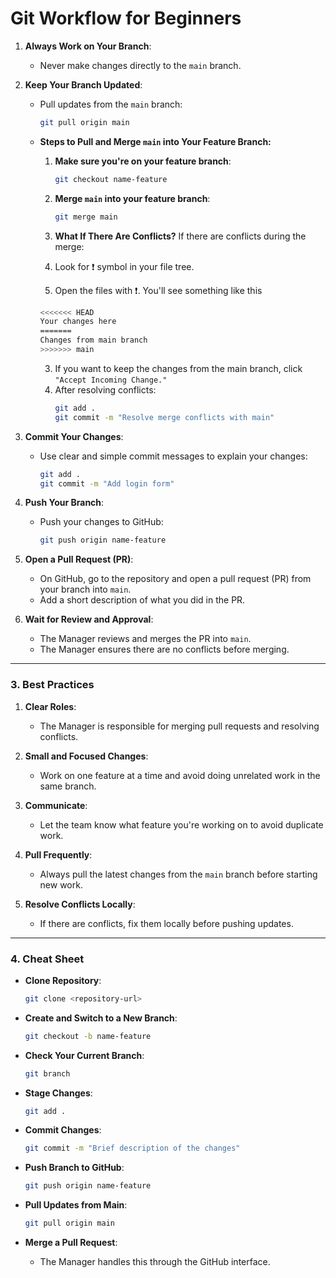 # **Git Workflow for Beginners**

1. **Always Work on Your Branch**:  
   - Never make changes directly to the `main` branch.  

2. **Keep Your Branch Updated**:  
   - Pull updates from the `main` branch:  
     ```bash
     git pull origin main
     ```
   - **Steps to Pull and Merge `main` into Your Feature Branch:**
        1. **Make sure you're on your feature branch**:
           ```bash
           git checkout name-feature
           ```
        
        2. **Merge `main` into your feature branch**:
           ```bash
           git merge main
           ```
        
        3. **What If There Are Conflicts?**
        If there are conflicts during the merge:
        1. Look for ❗️ symbol in your file tree.
        2. Open the files with ❗️.  You'll see something like this
        ```bash
        <<<<<<< HEAD
        Your changes here
        =======
        Changes from main branch
        >>>>>>> main
        ```
        3. If you want to keep the changes from the main branch, click `"Accept Incoming Change."`
        4. After resolving conflicts:
           ```bash
           git add .
           git commit -m "Resolve merge conflicts with main"
           ```

3. **Commit Your Changes**:  
   - Use clear and simple commit messages to explain your changes:
     ```bash
     git add .
     git commit -m "Add login form"
     ```

4. **Push Your Branch**:  
   - Push your changes to GitHub:  
     ```bash
     git push origin name-feature
     ```

5. **Open a Pull Request (PR)**:  
   - On GitHub, go to the repository and open a pull request (PR) from your branch into `main`.  
   - Add a short description of what you did in the PR.

6. **Wait for Review and Approval**:  
   - The Manager reviews and merges the PR into `main`.  
   - The Manager ensures there are no conflicts before merging.  

---

### 3. **Best Practices**
1. **Clear Roles**:  
   - The Manager is responsible for merging pull requests and resolving conflicts.  

2. **Small and Focused Changes**:  
   - Work on one feature at a time and avoid doing unrelated work in the same branch.  

3. **Communicate**:  
   - Let the team know what feature you're working on to avoid duplicate work.  

4. **Pull Frequently**:  
   - Always pull the latest changes from the `main` branch before starting new work.  

5. **Resolve Conflicts Locally**:  
   - If there are conflicts, fix them locally before pushing updates.

---

### 4. **Cheat Sheet**
- **Clone Repository**:  
  ```bash
  git clone <repository-url>
  ```

- **Create and Switch to a New Branch**:  
  ```bash
  git checkout -b name-feature
  ```

- **Check Your Current Branch**:  
  ```bash
  git branch
  ```

- **Stage Changes**:  
  ```bash
  git add .
  ```

- **Commit Changes**:  
  ```bash
  git commit -m "Brief description of the changes"
  ```

- **Push Branch to GitHub**:  
  ```bash
  git push origin name-feature
  ```

- **Pull Updates from Main**:  
  ```bash
  git pull origin main
  ```

- **Merge a Pull Request**:  
  - The Manager handles this through the GitHub interface.  

